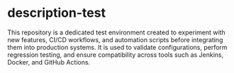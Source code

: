 # description-test
This repository is a dedicated test environment created to experiment with new features, CI/CD workflows, and automation scripts before integrating them into production systems. It is used to validate configurations, perform regression testing, and ensure compatibility across tools such as Jenkins, Docker, and GitHub Actions.
